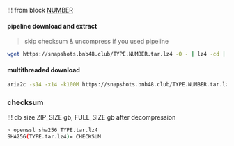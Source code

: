 
<!-- begin_TYPE -->

!!! from block [NUMBER](https://bscscan.com/block/NUMBER)

#### pipeline download and extract
> skip checksum & uncompress if you used pipeline
```bash
wget https://snapshots.bnb48.club/TYPE.NUMBER.tar.lz4 -O - | lz4 -cd | tar xf -
```

#### multithreaded download

```bash
aria2c -s14 -x14 -k100M https://snapshots.bnb48.club/TYPE.NUMBER.tar.lz4 -o TYPE.tar.lz4
```


### checksum

!!! db size ZIP_SIZE gb, FULL_SIZE gb after decompression
```bash
> openssl sha256 TYPE.tar.lz4
SHA256(TYPE.tar.lz4)= CHECKSUM
```

<!-- end_TYPE -->
